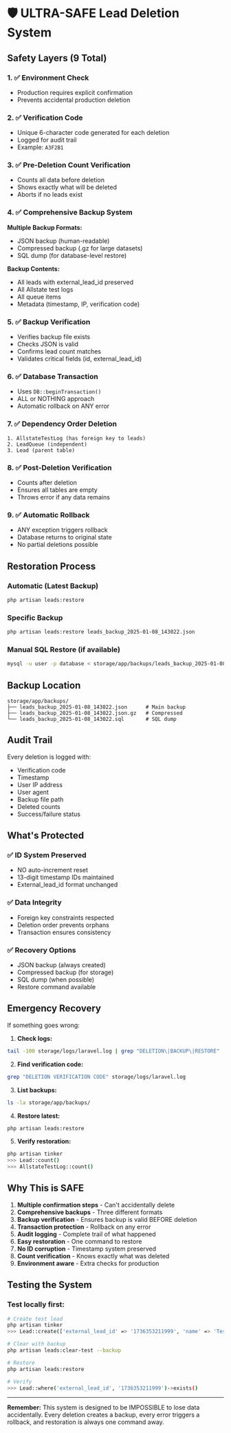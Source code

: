 # 🛡️ ULTRA-SAFE Lead Deletion System

## Safety Layers (9 Total)

### 1. ✅ Environment Check
- Production requires explicit confirmation
- Prevents accidental production deletion

### 2. ✅ Verification Code
- Unique 6-character code generated for each deletion
- Logged for audit trail
- Example: `A3F2B1`

### 3. ✅ Pre-Deletion Count Verification
- Counts all data before deletion
- Shows exactly what will be deleted
- Aborts if no leads exist

### 4. ✅ Comprehensive Backup System
**Multiple Backup Formats:**
- JSON backup (human-readable)
- Compressed backup (.gz for large datasets)
- SQL dump (for database-level restore)

**Backup Contents:**
- All leads with external_lead_id preserved
- All Allstate test logs
- All queue items
- Metadata (timestamp, IP, verification code)

### 5. ✅ Backup Verification
- Verifies backup file exists
- Checks JSON is valid
- Confirms lead count matches
- Validates critical fields (id, external_lead_id)

### 6. ✅ Database Transaction
- Uses `DB::beginTransaction()`
- ALL or NOTHING approach
- Automatic rollback on ANY error

### 7. ✅ Dependency Order Deletion
```
1. AllstateTestLog (has foreign key to leads)
2. LeadQueue (independent)
3. Lead (parent table)
```

### 8. ✅ Post-Deletion Verification
- Counts after deletion
- Ensures all tables are empty
- Throws error if any data remains

### 9. ✅ Automatic Rollback
- ANY exception triggers rollback
- Database returns to original state
- No partial deletions possible

## Restoration Process

### Automatic (Latest Backup)
```bash
php artisan leads:restore
```

### Specific Backup
```bash
php artisan leads:restore leads_backup_2025-01-08_143022.json
```

### Manual SQL Restore (if available)
```bash
mysql -u user -p database < storage/app/backups/leads_backup_2025-01-08_143022.sql
```

## Backup Location
```
storage/app/backups/
├── leads_backup_2025-01-08_143022.json      # Main backup
├── leads_backup_2025-01-08_143022.json.gz   # Compressed
└── leads_backup_2025-01-08_143022.sql       # SQL dump
```

## Audit Trail

Every deletion is logged with:
- Verification code
- Timestamp
- User IP address
- User agent
- Backup file path
- Deleted counts
- Success/failure status

## What's Protected

### ✅ ID System Preserved
- NO auto-increment reset
- 13-digit timestamp IDs maintained
- External_lead_id format unchanged

### ✅ Data Integrity
- Foreign key constraints respected
- Deletion order prevents orphans
- Transaction ensures consistency

### ✅ Recovery Options
- JSON backup (always created)
- Compressed backup (for storage)
- SQL dump (when possible)
- Restore command available

## Emergency Recovery

If something goes wrong:

1. **Check logs:**
```bash
tail -100 storage/logs/laravel.log | grep "DELETION\|BACKUP\|RESTORE"
```

2. **Find verification code:**
```bash
grep "DELETION VERIFICATION CODE" storage/logs/laravel.log
```

3. **List backups:**
```bash
ls -la storage/app/backups/
```

4. **Restore latest:**
```bash
php artisan leads:restore
```

5. **Verify restoration:**
```bash
php artisan tinker
>>> Lead::count()
>>> AllstateTestLog::count()
```

## Why This is SAFE

1. **Multiple confirmation steps** - Can't accidentally delete
2. **Comprehensive backups** - Three different formats
3. **Backup verification** - Ensures backup is valid BEFORE deletion
4. **Transaction protection** - Rollback on any error
5. **Audit logging** - Complete trail of what happened
6. **Easy restoration** - One command to restore
7. **No ID corruption** - Timestamp system preserved
8. **Count verification** - Knows exactly what was deleted
9. **Environment aware** - Extra checks for production

## Testing the System

### Test locally first:
```bash
# Create test lead
php artisan tinker
>>> Lead::create(['external_lead_id' => '1736353211999', 'name' => 'Test Lead'])

# Clear with backup
php artisan leads:clear-test --backup

# Restore
php artisan leads:restore

# Verify
>>> Lead::where('external_lead_id', '1736353211999')->exists()
```

---

**Remember:** This system is designed to be IMPOSSIBLE to lose data accidentally. Every deletion creates a backup, every error triggers a rollback, and restoration is always one command away.



